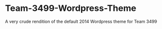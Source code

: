 Team-3499-Wordpress-Theme
=========================

A very crude rendition of the default 2014 Wordpress theme for Team 3499

